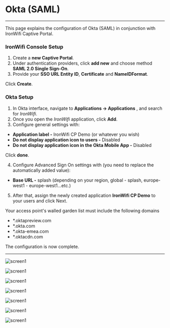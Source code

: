 # **Okta (SAML)**

---

This page explains the configuration of Okta (SAML) in conjunction with IronWifi Captive Portal.

### IronWifi Console Setup

1. Create a **new Captive Portal**.
2. Under authentication providers, click **add new** and choose method **SAML 2.0 Single Sign-On**.
3. Provide your **SSO URL Entity ID**, **Certificate** and **NameIDFormat**.

Click **Create**.

### Okta Setup

1. In Okta interface, navigate to **Applications -> Applications** , and search for _IronWifi_. 
2. Once you open the _IronWifi_ application, click **Add**.
3. Configure general settings with:

- **Application label -** IronWifi CP Demo (or whatever you wish)
- **Do not display application icon to users -** Disabled
- **Do not display application icon in the Okta Mobile App -** Disabled

Click **done**.

4. Configure Advanced Sign On settings with (you need to replace the automatically added value):

- **Base URL -** splash (depending on your region, global - splash, europe-west1 - europe-west1...etc.)

5. After that, assign the newly created application **IronWifi CP Demo** to your users and click Next.


<callout>Your access point's walled garden list must include the following domains</callout>

- *.oktapreview.com
- *.okta.com
- *.okta-emea.com
- *.oktacdn.com

The configuration is now complete.

---

![screen1](https://raw.githubusercontent.com/IronWifi/docs/master/user_Guide/okta/auth_provider.png)

![screen1](https://raw.githubusercontent.com/IronWifi/docs/master/user_Guide/okta/okta3.png)

![screen1](https://raw.githubusercontent.com/IronWifi/docs/master/user_Guide/okta/okta5.png)

![screen1](https://raw.githubusercontent.com/IronWifi/docs/master/user_Guide/okta/okta1.png)

![screen1](https://raw.githubusercontent.com/IronWifi/docs/master/user_Guide/okta/okta4.png)

![screen1](https://raw.githubusercontent.com/IronWifi/docs/master/user_Guide/okta/okta2.png)

![screen1](https://raw.githubusercontent.com/IronWifi/docs/master/user_Guide/okta/okta7.png)

